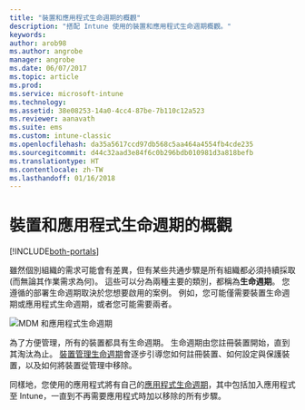 ```yaml
---
title: "裝置和應用程式生命週期的概觀"
description: "搭配 Intune 使用的裝置和應用程式生命週期概觀。"
keywords: 
author: arob98
ms.author: angrobe
manager: angrobe
ms.date: 06/07/2017
ms.topic: article
ms.prod: 
ms.service: microsoft-intune
ms.technology: 
ms.assetid: 38e08253-14a0-4cc4-87be-7b110c12a523
ms.reviewer: aanavath
ms.suite: ems
ms.custom: intune-classic
ms.openlocfilehash: da35a5617ccd97db568c5aa464a4554fb4cde235
ms.sourcegitcommit: d44c32aad3e84f6c0b296bdb010981d3a818befb
ms.translationtype: HT
ms.contentlocale: zh-TW
ms.lasthandoff: 01/16/2018
---
```

# <a name="overview-of-device-and-app-lifecycles"></a>裝置和應用程式生命週期的概觀

[!INCLUDE[both-portals](./includes/note-for-both-portals.md)]

雖然個別組織的需求可能會有差異，但有某些共通步驟是所有組織都必須持續採取 (而無論其作業需求為何)。 這些可以分為兩種主要的類別，都稱為**生命週期**。 您遵循的部署生命週期取決於您想要啟用的案例。 例如，您可能僅需要裝置生命週期或應用程式生命週期，或者您可能需要兩者。

![MDM 和應用程式生命週期](./media/device-app-lifecycle.png "行動裝置和應用程式生命週期")

為了方便管理，所有的裝置都具有生命週期。 生命週期由您註冊裝置開始，直到其淘汰為止。 [裝置管理生命週期](device-lifecycle.md)會逐步引導您如何註冊裝置、如何設定與保護裝置，以及如何將裝置從管理中移除。

同樣地，您使用的應用程式將有自己的[應用程式生命週期](app-lifecycle.md)，其中包括加入應用程式至 Intune，一直到不再需要應用程式時加以移除的所有步驟。
